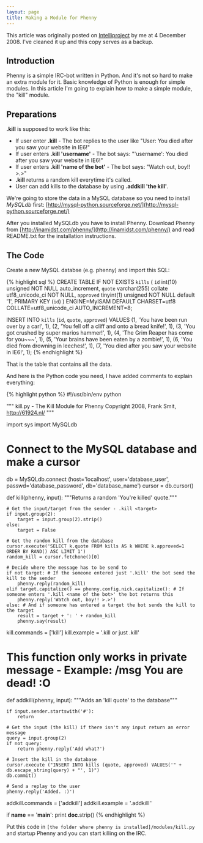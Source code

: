 ```yaml
---
layout: page
title: Making a Module for Phenny
---
```


<p class="yellow-box">This article was originally posted on
  <a href="http://www.intelliproject.net/articles/showArticle/index/making-an-extra-module-for-phenny">Intelliproject</a>
  by me at 4 December 2008. I've cleaned it up and this copy serves as a backup.
</p>


## Introduction

Phenny is a simple IRC-bot written in Python. And it's not so hard to make an
extra module for it. Basic knowledge of Python is enough for simple modules. In
this article I'm going to explain how to make a simple module, the "kill" module.


## Preparations

**.kill** is supposed to work like this:

 - If user enter **.kill** - The bot replies to the user like "User: You died
   after you saw your website in IE6!"
 - If user enters **.kill 'username'** - The bot says: "'username': You died
   after you saw your website in IE6!"
 - If user enters **.kill 'name of the bot'** - The bot says: "Watch out, boy!! >.>"
 - **.kill** returns a random kill everytime it's called.
 - User can add kills to the database by using **.addkill 'the kill'**.

We're going to store the data in a MySQL database so you need to install
*MySQLdb* first: [http://mysql-python.sourceforge.net/](http://mysql-python.sourceforge.net/)

After you installed MySQLdb you have to install Phenny. Download Phenny from
[http://inamidst.com/phenny/](http://inamidst.com/phenny/) and read README.txt
for the installation instructions.


## The Code

Create a new MySQL databse (e.g. phenny) and import this SQL:

{% highlight sql %}
CREATE TABLE IF NOT EXISTS `kills` (
    `id` int(10) unsigned NOT NULL auto_increment,
    `quote` varchar(255) collate utf8_unicode_ci NOT NULL,
    `approved` tinyint(1) unsigned NOT NULL default '1',
    PRIMARY KEY  (`id`)
) ENGINE=MyISAM  DEFAULT CHARSET=utf8 COLLATE=utf8_unicode_ci AUTO_INCREMENT=8;

INSERT INTO `kills` (`id`, `quote`, `approved`) VALUES
(1, 'You have been run over by a car!', 1),
(2, 'You fell off a cliff and onto a bread knife!', 1),
(3, 'You got crushed by super marios hammer!', 1),
(4, 'The Grim Reaper has come for you~~~', 1),
(5, 'Your brains have been eaten by a zombie!', 1),
(6, 'You died from drowning in leeches!', 1),
(7, 'You died after you saw your website in IE6!', 1);
{% endhighlight %}

That is the table that contains all the data.

And here is the Python code you need, I have added comments to explain
everything:

{% highlight python %}
#!/usr/bin/env python

"""
kill.py - The Kill Module for Phenny
Copyright 2008, Frank Smit, http://61924.nl/
"""

import sys
import MySQLdb

# Connect to the MySQL database and make a cursor
db = MySQLdb.connect (host='localhost', user='database_user', passwd='database_password', db='database_name')
cursor = db.cursor()

def kill(phenny, input):
    """Returns a random 'You're killed' quote."""

    # Get the input/target from the sender - .kill <target>
    if input.group(2):
        target = input.group(2).strip()
    else:
        target = False

    # Get the random kill from the database
    cursor.execute('SELECT k.quote FROM kills AS k WHERE k.approved=1 ORDER BY RAND() ASC LIMIT 1')
    random_kill = cursor.fetchone()[0]

    # Decide where the message has to be send to
    if not target: # If the someone entered just '.kill' the bot send the kill to the sender
        phenny.reply(random_kill)
    elif target.capitalize() == phenny.config.nick.capitalize(): # If someone enters '.kill <name of the bot>' the bot returns this
        phenny.reply('Watch out, boy!! >.>')
    else: # And if someone has entered a target the bot sends the kill to the target
        result = target + ': ' + random_kill
        phenny.say(result)

kill.commands = ['kill']
kill.example = '.kill <targeted user> or just .kill'

# This function only works in private message - Example: /msg <name of the bot> You are dead! :O
def addkill(phenny, input):
    """Adds an 'kill quote' to the database"""

    if input.sender.startswith('#'):
        return

    # Get the input (the kill) if there isn't any input return an error message
    query = input.group(2)
    if not query:
        return phenny.reply('Add what?')

    # Insert the kill in the database
    cursor.execute ("INSERT INTO kills (quote, approved) VALUES('" + db.escape_string(query) + "', 1)")
    db.commit()

    # Send a replay to the user
    phenny.reply('Added. :)')

addkill.commands = ['addkill']
addkill.example = '.addkill <your kill>'

if __name__ == '__main__':
    print __doc__.strip()
{% endhighlight %}

Put this code in `[the folder where phenny is installed]/modules/kill.py` and
startup Phenny and you can start killing on the IRC.
